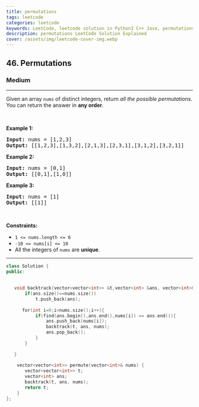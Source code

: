 ```yaml
---
title: permutations
tags: leetcode
categories: leetcode
keywords: LeetCode, leetcode solution in Python3 C++ Java, permutations solution
description: permutations LeetCode Solution Explained
cover: /assets/img/leetcode-cover-img.webp
---
```





<h2>46. Permutations</h2><h3>Medium</h3><hr><div><p>Given an array <code>nums</code> of distinct integers, return <em>all the possible permutations</em>. You can return the answer in <strong>any order</strong>.</p>

<p>&nbsp;</p>
<p><strong>Example 1:</strong></p>
<pre><strong>Input:</strong> nums = [1,2,3]
<strong>Output:</strong> [[1,2,3],[1,3,2],[2,1,3],[2,3,1],[3,1,2],[3,2,1]]
</pre><p><strong>Example 2:</strong></p>
<pre><strong>Input:</strong> nums = [0,1]
<strong>Output:</strong> [[0,1],[1,0]]
</pre><p><strong>Example 3:</strong></p>
<pre><strong>Input:</strong> nums = [1]
<strong>Output:</strong> [[1]]
</pre>
<p>&nbsp;</p>
<p><strong>Constraints:</strong></p>

<ul>
	<li><code>1 &lt;= nums.length &lt;= 6</code></li>
	<li><code>-10 &lt;= nums[i] &lt;= 10</code></li>
	<li>All the integers of <code>nums</code> are <strong>unique</strong>.</li>
</ul>
</div>

---




```cpp
class Solution {
public:
    
    
   void backtrack(vector<vector<int>> &t,vector<int> &ans, vector<int>& nums){
       if(ans.size()==nums.size())
           t.push_back(ans);
       
      for(int i=0;i<nums.size();i++){
           if(find(ans.begin(),ans.end(),nums[i]) == ans.end()){
               ans.push_back(nums[i]);
               backtrack(t, ans, nums);
               ans.pop_back();
           }
       }
       
   }
    
    vector<vector<int>> permute(vector<int>& nums) {
       vector<vector<int>> t;
       vector<int> ans;
       backtrack(t, ans, nums);
       return t;
    }
};

```
